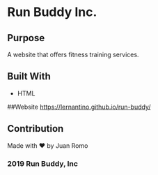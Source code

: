 
# Run Buddy Inc.

## Purpose 
A website that offers fitness training services.

## Built With 
* HTML

##Website 
https://lernantino.github.io/run-buddy/

## Contribution
Made with ❤️ by Juan Romo 

### 2019 Run Buddy, Inc 
